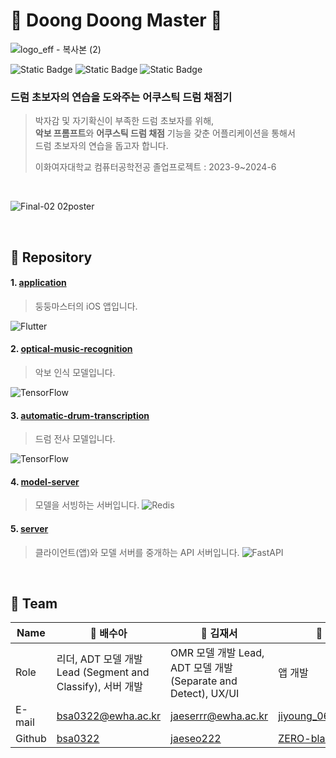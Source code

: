 # 🥁 Doong Doong Master 🥁
![logo_eff - 복사본 (2)](https://github.com/DoongDoongMaster/.github/assets/68185825/b4722081-4738-4732-a619-8ffda201da81)

<img alt="Static Badge" src="https://img.shields.io/badge/drum-orange"> <img alt="Static Badge" src="https://img.shields.io/badge/adt-yellow"> <img alt="Static Badge" src="https://img.shields.io/badge/omr-green">
### 드럼 초보자의 연습을 도와주는 어쿠스틱 드럼 채점기
> 박자감 및 자기확신이 부족한 드럼 초보자를 위해,<br/>
> **악보 프롬프트**와 **어쿠스틱 드럼 채점** 기능을 갖춘 어플리케이션을 통해서<br/>
> 드럼 초보자의 연습을 돕고자 합니다.
> 
> 이화여자대학교 컴퓨터공학전공 졸업프로젝트 : 2023-9~2024-6

<br/>

![Final-02 02poster](https://github.com/DoongDoongMaster/.github/assets/68185825/1c5e01a1-98af-454f-8425-de3494129f11)

<br/>

## 🎵 Repository

#### 1. [application](https://github.com/DoongDoongMaster/application)
> 둥둥마스터의 iOS 앱입니다.

![Flutter](https://img.shields.io/badge/Flutter-%2302569B.svg?style=for-the-badge&logo=Flutter&logoColor=white)
 
#### 2. [optical-music-recognition](https://github.com/DoongDoongMaster/optical-music-recognition)
> 악보 인식 모델입니다.

![TensorFlow](https://img.shields.io/badge/TensorFlow-%23FF6F00.svg?style=for-the-badge&logo=TensorFlow&logoColor=white)

#### 3. [automatic-drum-transcription](https://github.com/DoongDoongMaster/automatic-drum-transcription)
> 드럼 전사 모델입니다.

![TensorFlow](https://img.shields.io/badge/TensorFlow-%23FF6F00.svg?style=for-the-badge&logo=TensorFlow&logoColor=white)

#### 4. [model-server](https://github.com/DoongDoongMaster/model-server)
> 모델을 서빙하는 서버입니다.
![Redis](https://img.shields.io/badge/redis-%23DD0031.svg?style=for-the-badge&logo=redis&logoColor=white)

#### 5. [server](https://github.com/DoongDoongMaster/server)
> 클라이언트(앱)와 모델 서버를 중개하는 API 서버입니다.
![FastAPI](https://img.shields.io/badge/FastAPI-005571?style=for-the-badge&logo=fastapi)

<br/>

## 🎼 Team

| Name | 🐤 배수아  | 🥑 김재서 | 🍠 박지영 |
| --- | --- | --- | --- |
| Role | 리더, ADT 모델 개발 Lead (Segment and Classify), 서버 개발 | OMR 모델 개발 Lead, ADT 모델 개발 (Separate and Detect), UX/UI | 앱 개발 |
| E-mail | [bsa0322@ewha.ac.kr](mailto:bsa0322@ewha.ac.kr) | [jaeserrr@ewha.ac.kr](mailto:jaeserrr@ewha.ac.kr) | [jiyoung_06@ewha.ac.kr](mailto:jiyoung_06@ewha.ac.kr) |
| Github | [bsa0322](https://github.com/bsa0322) | [jaeseo222](https://github.com/jaeseo222) | [ZERO-black](https://github.com/ZERO-black) |
